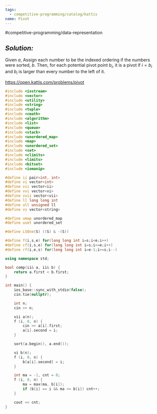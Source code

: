 ```yaml
---
tags:
  - competitive-programming/catalog/kattis
name: Pivot
---
```

#competitive-programming/data-representation 
## _Solution:_
Given $a$, Assign each number to be the indexed ordering if the numbers were sorted, $b$. Then, for each potential pivot point $b_i$, it is a pivot if $i=b_i$ and $b_i$ is larger than every number to the left of it.

https://open.kattis.com/problems/pivot
```cpp
#include <iostream>
#include <vector>
#include <utility>
#include <string>
#include <tuple>
#include <cmath>
#include <algorithm>
#include <list>
#include <queue>
#include <stack>
#include <unordered_map>
#include <map>
#include <unordered_set>
#include <set>
#include <climits>
#include <limits>
#include <bitset>
#include <iomanip>

#define ii pair<int, int>
#define vi vector<int>
#define vii vector<ii>
#define vvi vector<vi>
#define vvii vector<vii>
#define ll long long int
#define ull unsigned ll
#define vs vector<string>

#define umap unordered_map
#define uset unordered_set

#define LSOne(S) ((S) & -(S))

#define f(i,s,e) for(long long int i=s;i<e;i++)
#define cf(i,s,e) for(long long int i=s;i<=e;i++)
#define rf(i,e,s) for(long long int i=e-1;i>=s;i--)

using namespace std;

bool comp(ii& a, ii& b) {
    return a.first < b.first;
}

int main() {
    ios_base::sync_with_stdio(false);
    cin.tie(nullptr);

    int n;
    cin >> n;

    vii a(n);
    f (i, 0, n) {
        cin >> a[i].first;
        a[i].second = i;
    }

    sort(a.begin(), a.end());

    vi b(n);
    f (i, 0, n) {
        b[a[i].second] = i;        
    }

    int ma = -1, cnt = 0;
    f (i, 0, n) {
        ma = max(ma, b[i]);
        if (b[i] == i && ma <= b[i]) cnt++;
    }

    cout << cnt;
}
```